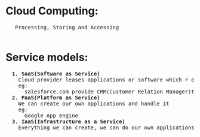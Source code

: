 # Cloud Computing:
  <pre>
   Processing, Storing and Accessing
  </pre>
	
# Service models:
  <pre>
  <b>1. SaaS(Software as Service)</b>
	Cloud provider leases applications or software which r owned by them to its client
	eg:
	  salesforce.com provide CRM(Customer Relation Manager)to its client and charges them for it
  <b>2. PaaS(Platform as Service)</b>
	We can create our own applications and handle it
	eg:
	  Google App engine
  <b>3. IaaS(Infrastructure as a Service)</b>
	Everything we can create, we can do our own applications
		
  </pre>
